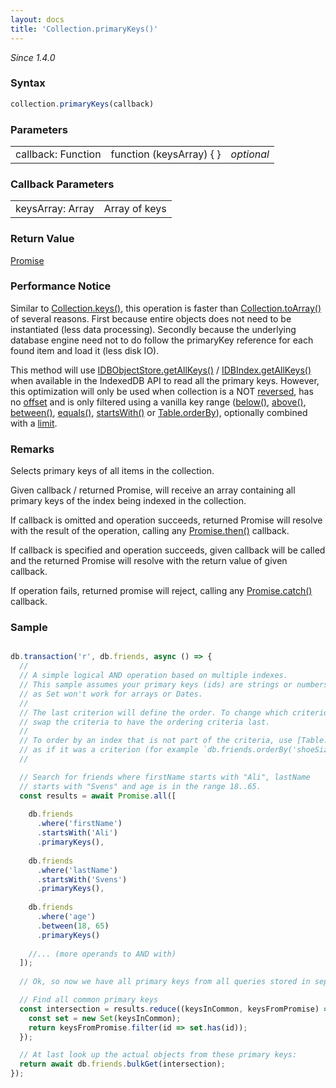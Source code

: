 ```yaml
---
layout: docs
title: 'Collection.primaryKeys()'
---
```


*Since 1.4.0*

### Syntax

```javascript
collection.primaryKeys(callback)
```

### Parameters

<table>
<tr><td>callback: Function</td><td>function (keysArray) { }</td><td><i>optional</i></td></tr>
</table>

### Callback Parameters

<table>
<tr><td>keysArray: Array</td><td>Array of keys</td></tr>
</table>

### Return Value

[Promise](/docs/Promise/Promise)

### Performance Notice

Similar to [Collection.keys()](/docs/Collection/Collection.keys()), this operation is faster than [Collection.toArray()](/docs/Collection/Collection.toArray()) of several reasons. First because entire objects does not need to be instantiated (less data processing). Secondly because the underlying database engine need not to do follow the primaryKey reference for each found item and load it (less disk IO).

This method will use [IDBObjectStore.getAllKeys()](https://developer.mozilla.org/en-US/docs/Web/API/IDBObjectStore/getAllKeys) / [IDBIndex.getAllKeys()](https://developer.mozilla.org/en-US/docs/Web/API/IDBIndex/getAllKeys) when available in the IndexedDB API to read all the primary keys. However, this optimization will only be used when collection is a NOT [reversed](/docs/Collection/Collection.reverse()), has no [offset](/docs/Collection/Collection.offset()) and is only filtered using a vanilla key range ([below()](/docs/WhereClause/WhereClause.below()), [above()](/docs/WhereClause/WhereClause.above()), [between()](/docs/WhereClause/WhereClause.between()), [equals()](/docs/WhereClause/WhereClause.equals()), [startsWith()](/docs/WhereClause/WhereClause.startsWith()) or [Table.orderBy](/docs/Table/Table.orderBy())), optionally combined with a [limit](/docs/Collection/Collection.limit()).

### Remarks

Selects primary keys of all items in the collection. 

Given callback / returned Promise, will receive an array containing all primary keys of the index being indexed in the collection.

If callback is omitted and operation succeeds, returned Promise will resolve with the result of the operation, calling any [Promise.then()](/docs/Promise/Promise.then()) callback.

If callback is specified and operation succeeds, given callback will be called and the returned Promise will resolve with the return value of given callback.

If operation fails, returned promise will reject, calling any [Promise.catch()](/docs/Promise/Promise.catch()) callback.

### Sample

```javascript

db.transaction('r', db.friends, async () => {
  //
  // A simple logical AND operation based on multiple indexes.
  // This sample assumes your primary keys (ids) are strings or numbers
  // as Set won't work for arrays or Dates.
  //
  // The last criterion will define the order. To change which criterion will define the order,
  // swap the criteria to have the ordering criteria last.
  //
  // To order by an index that is not part of the criteria, use [Table.orderBy()](https://dexie.org/docs/Table/Table.orderBy())
  // as if it was a criterion (for example `db.friends.orderBy('shoeSize').primaryKeys()`) and put it last.
  //

  // Search for friends where firstName starts with "Ali", lastName
  // starts with "Svens" and age is in the range 18..65.
  const results = await Promise.all([
  
    db.friends
      .where('firstName')
      .startsWith('Ali')
      .primaryKeys(),
      
    db.friends
      .where('lastName')
      .startsWith('Svens')
      .primaryKeys(),
      
    db.friends
      .where('age')
      .between(18, 65)
      .primaryKeys()
      
    //... (more operands to AND with)
  ]);
  
  // Ok, so now we have all primary keys from all queries stored in separate results

  // Find all common primary keys
  const intersection = results.reduce((keysInCommon, keysFromPromise) => {
    const set = new Set(keysInCommon);
    return keysFromPromise.filter(id => set.has(id));
  });

  // At last look up the actual objects from these primary keys:
  return await db.friends.bulkGet(intersection);
});
```
